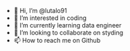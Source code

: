 - 👋 Hi, I’m @lutalo91
- 👀 I’m interested in coding
- 🌱 I’m currently learning data engineer
- 💞️ I’m looking to collaborate on styding
- 📫 How to reach me on Github

<!---
lutalo91/lutalo91 is a ✨ special ✨ repository because its `README.md` (this file) appears on your GitHub profile.
You can click the Preview link to take a look at your changes.
--->
